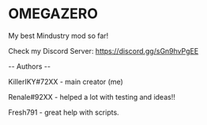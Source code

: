 # OMEGAZERO
My best Mindustry mod so far!

Check my Discord Server: https://discord.gg/sGn9hvPgEE

-- Authors --

KillerIKY#72XX - main creator (me)

Renale#92XX - helped a lot with testing and ideas!!

Fresh791 - great help with scripts.
